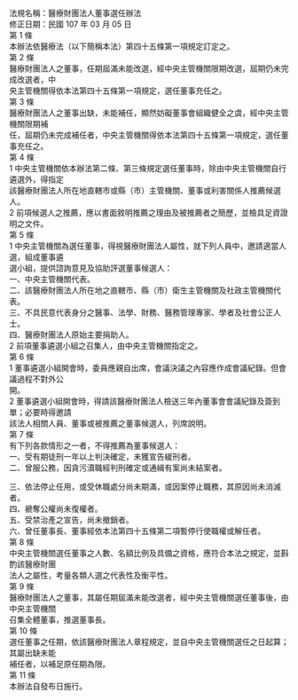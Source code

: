 法規名稱：醫療財團法人董事選任辦法  
修正日期：民國 107 年 03 月 05 日  
第 1 條  
本辦法依醫療法（以下簡稱本法）第四十五條第一項規定訂定之。  
第 2 條  
醫療財團法人之董事，任期屆滿未能改選，經中央主管機關限期改選，屆期仍未完成改選者，中  
央主管機關得依本法第四十五條第一項規定，選任董事充任之。  
第 3 條  
醫療財團法人之董事出缺，未能補任，顯然妨礙董事會組織健全之虞，經中央主管機關限期補  
任，屆期仍未完成補任者，中央主管機關得依本法第四十五條第一項規定，選任董事充任之。  
第 4 條  
1 中央主管機關依本辦法第二條、第三條規定選任董事時，除由中央主管機關自行遴選外，得指定  
該醫療財團法人所在地直轄市或縣（市）主管機關、董事或利害關係人推薦候選人。  
2 前項候選人之推薦，應以書面敘明推薦之理由及被推薦者之簡歷，並檢具足資證明之文件。  
第 5 條  
1 中央主管機關為選任董事，得視醫療財團法人屬性，就下列人員中，邀請適當人選，組成董事遴  
選小組，提供諮詢意見及協助評選董事候選人：  
一、中央主管機關代表。  
二、該醫療財團法人所在地之直轄市、縣（市）衛生主管機關及社政主管機關代表。  
三、不具民意代表身分之醫事、法學、財務、醫務管理專家、學者及社會公正人士。  
四、醫療財團法人原始主要捐助人。  
2 前項董事遴選小組之召集人，由中央主管機關指定之。  
第 6 條  
1 董事遴選小組開會時，委員應親自出席，會議決議之內容應作成會議紀錄。但會議過程不對外公  
開。  
2 董事遴選小組開會時，得請該醫療財團法人檢送三年內董事會會議紀錄及簽到單；必要時得邀請  
該法人相關人員、董事或被推薦之董事候選人，列席說明。  
第 7 條  
有下列各款情形之一者，不得推薦為董事候選人：  
一、受有期徒刑一年以上判決確定，未獲宣告緩刑者。  
二、曾服公務，因貪污瀆職經判刑確定或通緝有案尚未結案者。  


三、依法停止任用，或受休職處分尚未期滿，或因案停止職務，其原因尚未消滅者。  
四、褫奪公權尚未復權者。  
五、受禁治產之宣告，尚未撤銷者。  
六、曾任董事長、董事經依本法第四十五條第二項暫停行使職權或解任者。  
第 8 條  
中央主管機關選任董事之人數、名額比例及具備之資格，應符合本法之規定，並斟酌該醫療財團  
法人之屬性，考量各類人選之代表性及衡平性。  
第 9 條  
醫療財團法人之董事，其屬任期屆滿未能改選者，經中央主管機關選任董事後，由中央主管機關  
召集全體董事，推選董事長。  
第 10 條  
選任董事之任期，依該醫療財團法人章程規定，並自中央主管機關選任之日起算；其屬出缺未能  
補任者，以補足原任期為限。  
第 11 條  
本辦法自發布日施行。  


